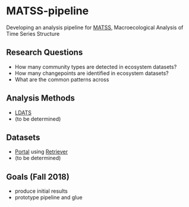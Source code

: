 # MATSS-pipeline
Developing an analysis pipeline for [MATSS](https://github.com/weecology/MATSS), Macroecological Analysis of Time Series Structure

## Research Questions
* How many community types are detected in ecosystem datasets?
* How many changepoints are identified in ecosystem datasets?
* What are the common patterns across 

## Analysis Methods
* [LDATS](https://github.com/weecology/LDATS)
* (to be determined)

## Datasets
* [Portal](https://github.com/weecology/PortalData) using [Retriever](https://github.com/weecology/retriever)
* (to be determined)

## Goals (Fall 2018)
* produce initial results
* prototype pipeline and glue
